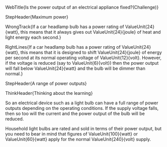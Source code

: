 WebTitle{Is the power output of an electrical appliance fixed?(Challenge)}

StepHeader{Maximum power}

WrongTrack{If a car headlamp bulb has a power rating of ValueUnit{24}{watt}, this means that it always gives out ValueUnit{24}{joule} of heat and light energy each second.}

RightLines{If a car headlamp bulb has a power rating of ValueUnit{24}{watt}, this means that it is designed to shift ValueUnit{24}{joule} of energy per second at its normal operating voltage of ValueUnit{12}{volt}. However, if the voltage is reduced (say to ValueUnit{6}{volt}) then the power output will fall below ValueUnit{24}{watt} and the bulb will be dimmer than normal.}

StepHeader{A range of power outputs}

ThinkHeader{Thinking about the learning}

So an electrical device such as a light bulb can have a full range of power outputs depending on the operating conditions. If the supply voltage falls, then so too will the current and the power output of the bulb will be reduced.

Household light bulbs are rated and sold in terms of their power output, but you need to bear in mind that figures of ValueUnit{100}{watt} or ValueUnit{60}{watt} apply for the normal ValueUnit{240}{volt} supply.

